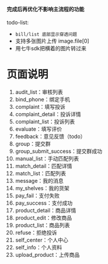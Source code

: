 
#### 完成后再优化不影响主流程的功能
todo-list:
- `bill/list 底部显示穿透问题`
- 支持多张图片上传 image.file[0]
- 用七牛sdk把横着的图片转过来


# 页面说明

1. audit_list：审核列表
2. bind_phone：绑定手机
3. complaint：填写投诉
4. complaint_detail：投诉详情
5. complaint_list：投诉列表
6. evaluate：填写评价
7. feedback：意见反馈（todo）
8. group：提交群
9. group_submit_success：提交群成功
10. manual_list：手动匹配列表
11. match_detail：匹配详情
12. match_list：匹配列表
13. message：我的消息
14. my_shelves：我的货架
15. pay_fail：支付失败
16. pay_success：支付成功
17. product_detail：商品详情
18. product_edit：修改商品
19. product_list：商品列表
20. refuse：拒绝投诉
21. self_center：个人中心
22. self_info：个人资料
23. upload_product：上传商品


